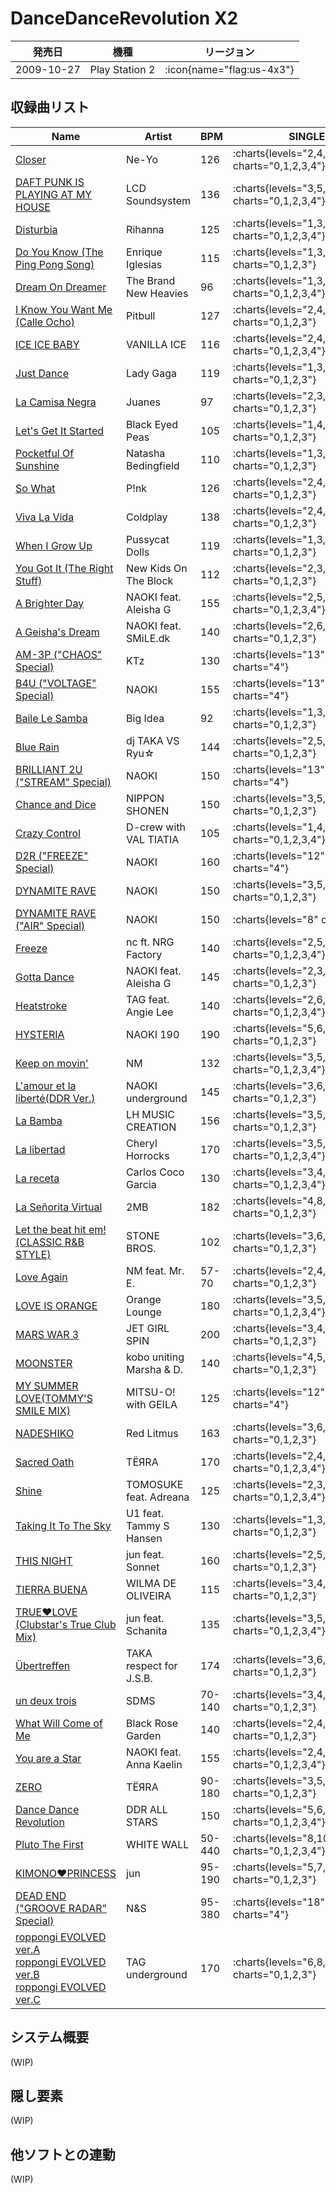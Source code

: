 # DanceDanceRevolution X2

|発売日|機種|リージョン|
|------|----|---------|
|2009-10-27|Play Station 2| :icon{name="flag:us-4x3"}|

## 収録曲リスト

|Name|Artist|BPM|SINGLE|DOUBLE|
|----|------|---|------|------|
|[Closer](/playstation2-us/x2/closer)|Ne-Yo|126|:charts{levels="2,4,6,7,4" charts="0,1,2,3,4"}|:charts{levels="4,6,8,4" charts="1,2,3,4"}|
|[DAFT PUNK IS PLAYING AT MY HOUSE](/playstation2-us/x2/daft-punk-is-playing-at-my-house)|LCD Soundsystem|136|:charts{levels="3,5,7,10,7" charts="0,1,2,3,4"}|:charts{levels="5,7,9,7" charts="1,2,3,4"}|
|[Disturbia](/playstation2-us/x2/disturbia)|Rihanna|125|:charts{levels="1,3,5,7,3" charts="0,1,2,3,4"}|:charts{levels="4,5,7,4" charts="1,2,3,4"}|
|[Do You Know (The Ping Pong Song)](/playstation2-us/x2/do-you-know)|Enrique Iglesias|115|:charts{levels="1,3,6,8" charts="0,1,2,3"}|:charts{levels="4,6,8" charts="1,2,3"}|
|[Dream On Dreamer](/playstation2-us/x2/dream-on-dreamer)|The Brand New Heavies|96|:charts{levels="1,3,5,6,3" charts="0,1,2,3,4"}|:charts{levels="3,5,6,3" charts="1,2,3,4"}|
|[I Know You Want Me (Calle Ocho)](/playstation2-us/x2/i-know-you-want-me)|Pitbull|127|:charts{levels="2,4,7,8" charts="0,1,2,3"}|:charts{levels="4,7,8" charts="1,2,3"}|
|[ICE ICE BABY](/playstation2-us/x2/ice-ice-baby)|VANILLA ICE|116|:charts{levels="2,4,6,8,4" charts="0,1,2,3,4"}|:charts{levels="4,6,8,4" charts="1,2,3,4"}|
|[Just Dance](/playstation2-us/x2/just-dance)|Lady Gaga|119|:charts{levels="1,3,6,8" charts="0,1,2,3"}|:charts{levels="4,6,8" charts="1,2,3"}|
|[La Camisa Negra](/playstation2-us/x2/la-camisa-negra)|Juanes|97|:charts{levels="2,3,6,8" charts="0,1,2,3"}|:charts{levels="3,6,8" charts="1,2,3"}|
|[Let's Get It Started](/playstation2-us/x2/lets-get-it-started)|Black Eyed Peas|105|:charts{levels="1,4,6,9" charts="0,1,2,3"}|:charts{levels="4,6,9" charts="1,2,3"}|
|[Pocketful Of Sunshine](/playstation2-us/x2/pocketful-of-sunshine)|Natasha Bedingfield|110|:charts{levels="1,3,5,8" charts="0,1,2,3"}|:charts{levels="3,5,8" charts="1,2,3"}|
|[So What](/playstation2-us/x2/so-what)|P!nk|126|:charts{levels="2,4,7,9" charts="0,1,2,3"}|:charts{levels="4,7,9" charts="1,2,3"}|
|[Viva La Vida](/playstation2-us/x2/viva-la-vida)|Coldplay|138|:charts{levels="2,4,7,9" charts="0,1,2,3"}|:charts{levels="5,7,9" charts="1,2,3"}|
|[When I Grow Up](/playstation2-us/x2/when-i-grow-up)|Pussycat Dolls|119|:charts{levels="1,3,6,8" charts="0,1,2,3"}|:charts{levels="3,6,8" charts="1,2,3"}|
|[You Got It (The Right Stuff)](/playstation2-us/x2/you-got-it)|New Kids On The Block|112|:charts{levels="2,3,6,7" charts="0,1,2,3"}|:charts{levels="4,6,8" charts="1,2,3"}|
|[A Brighter Day](/playstation2-us/x2/a-brighter-day)|NAOKI feat. Aleisha G|155|:charts{levels="2,5,7,8,10" charts="0,1,2,3,4"}|:charts{levels="5,7,10,12" charts="1,2,3,4"}|
|[A Geisha's Dream](/playstation2-jp/x/a-geishas-dream)|NAOKI feat. SMiLE.dk|140|:charts{levels="2,6,9,11" charts="0,1,2,3"}|:charts{levels="7,8,12" charts="1,2,3"}|
|[AM-3P ("CHAOS" Special)](/playstation-jp/2nd/am-3p)|KTz|130|:charts{levels="13" charts="4"}|:charts{levels="13" charts="4"}|
|[B4U ("VOLTAGE" Special)](/playstation-jp/4th/b4u)|NAOKI|155|:charts{levels="13" charts="4"}|:charts{levels="15" charts="4"}|
|[Baile Le Samba](/playstation2-jp/strike/baile-le-samba)|Big Idea|92|:charts{levels="1,3,10,11" charts="0,1,2,3"}|:charts{levels="3,6,10" charts="1,2,3"}|
|[Blue Rain](/playstation2-jp/x/blue-rain)|dj TAKA VS Ryu☆|144|:charts{levels="2,5,6,10" charts="0,1,2,3"}|:charts{levels="5,7,11" charts="1,2,3"}|
|[BRILLIANT 2U ("STREAM" Special)](/playstation-jp/2nd/brilliant-2u)|NAOKI|150|:charts{levels="13" charts="4"}|:charts{levels="13" charts="4"}|
|[Chance and Dice](/playstation2-jp/x/chance-and-dice)|NIPPON SHONEN|150|:charts{levels="3,5,7,9" charts="0,1,2,3"}|:charts{levels="4,7,10" charts="1,2,3"}|
|[Crazy Control](/playstation2-us/x2/crazy-control)|D-crew with VAL TIATIA|105|:charts{levels="1,4,6,9,12" charts="0,1,2,3,4"}|:charts{levels="4,7,10,12" charts="1,2,3,4"}|
|[D2R ("FREEZE" Special)](/playstation2-jp/max2/d2r)|NAOKI|160|:charts{levels="12" charts="4"}|:charts{levels="13" charts="4"}|
|[DYNAMITE RAVE](/dreamcast-jp/2nd/dynamite-rave)|NAOKI|150|:charts{levels="3,5,6,10" charts="0,1,2,3"}|:charts{levels="5,6,10" charts="1,2,3"}|
|[DYNAMITE RAVE ("AIR" Special)](/dreamcast-jp/2nd/dynamite-rave)|NAOKI|150|:charts{levels="8" charts="4"}|:charts{levels="9" charts="4"}|
|[Freeze](/playstation2-us/x2/freeze)|nc ft. NRG Factory|140|:charts{levels="2,5,7,11,11" charts="0,1,2,3,4"}|:charts{levels="5,7,11,11" charts="1,2,3,4"}|
|[Gotta Dance](/playstation2-us/x2/gotta-dance)|NAOKI feat. Aleisha G|145|:charts{levels="2,3,6,10" charts="0,1,2,3"}|:charts{levels="5,7,10" charts="1,2,3"}|
|[Heatstroke](/playstation2-us/x2/heatstroke)|TAG feat. Angie Lee|140|:charts{levels="2,6,7,10,8" charts="0,1,2,3,4"}|:charts{levels="6,7,10,8" charts="1,2,3,4"}|
|[HYSTERIA](/playstation-jp/extra/hysteria)|NAOKI 190|190|:charts{levels="5,6,8,11" charts="0,1,2,3"}|:charts{levels="4,8,10" charts="1,2,3"}|
|[Keep on movin'](/wii-jp/furufuru/keep-on-movin-remake)|NM|132|:charts{levels="3,5,7,10,10" charts="0,1,2,3,4"}|:charts{levels="4,7,10,10" charts="1,2,3,4"}|
|[L'amour et la liberté(DDR Ver.)](/playstation2-jp/extreme/l-amour-et-la-liberte)|NAOKI underground|145|:charts{levels="3,6,9,11" charts="0,1,2,3"}|:charts{levels="6,9,12" charts="1,2,3"}|
|[La Bamba](/playstation2-jp/supernova/la-bamba-lh)|LH MUSIC CREATION|156|:charts{levels="3,5,8,11" charts="0,1,2,3"}|:charts{levels="6,8,12" charts="1,2,3"}|
|[La libertad](/playstation2-us/x2/la-libertad)|Cheryl Horrocks|170|:charts{levels="3,5,9,12,14" charts="0,1,2,3,4"}|:charts{levels="6,9,12,13" charts="1,2,3,4"}|
|[La receta](/playstation2-us/x2/la-receta)|Carlos Coco Garcia|130|:charts{levels="3,4,7,11,13" charts="0,1,2,3,4"}|:charts{levels="5,7,11,13" charts="1,2,3,4"}|
|[La Señorita Virtual](/playstation-jp/3rd/la-senorita-virtual)|2MB|182|:charts{levels="4,8,10,12" charts="0,1,2,3"}|:charts{levels="9,10,12" charts="1,2,3"}|
|[Let the beat hit em!(CLASSIC R&B STYLE)](/playstation-jp/extra/let-the-beat-hit-em-classic)|STONE BROS.|102|:charts{levels="3,6,7,10" charts="0,1,2,3"}|:charts{levels="6,7,10" charts="1,2,3"}|
|[Love Again](/playstation2-us/x2/love-again)|NM feat. Mr. E.|57-70|:charts{levels="2,4,6,8" charts="0,1,2,3"}|:charts{levels="3,6,8" charts="1,2,3"}|
|[LOVE IS ORANGE](/playstation2-us/extreme2/love-is-orange)|Orange Lounge|180|:charts{levels="3,5,7,9,11" charts="0,1,2,3,4"}|:charts{levels="5,8,8,12" charts="1,2,3,4"}|
|[MARS WAR 3](/playstation2-jp/supernova2/mars-war-3)|JET GIRL SPIN|200|:charts{levels="3,4,8,11" charts="0,1,2,3"}|:charts{levels="4,10,13" charts="1,2,3"}|
|[MOONSTER](/playstation2-jp/supernova/moonster)|kobo uniting Marsha & D.|140|:charts{levels="4,5,7,12" charts="0,1,2,3"}|:charts{levels="4,7,10" charts="1,2,3"}|
|[MY SUMMER LOVE(TOMMY'S SMILE MIX)](/playstation2-jp/max2/my-summer-love-tommys-smile)|MITSU-O! with GEILA|125|:charts{levels="12" charts="4"}|:charts{levels="11" charts="4"}|
|[NADESHIKO](/playstation2-jp/x/nadeshiko)|Red Litmus|163|:charts{levels="3,6,8,10" charts="0,1,2,3"}|:charts{levels="5,7,11" charts="1,2,3"}|
|[Sacred Oath](/playstation2-us/x2/sacred-oath)|TЁЯRA|170|:charts{levels="2,4,7,11,12" charts="0,1,2,3,4"}|:charts{levels="5,8,11,13" charts="1,2,3,4"}|
|[Shine](/playstation2-us/x2/shine)|TOMOSUKE feat. Adreana|125|:charts{levels="2,3,5,7,11" charts="0,1,2,3,4"}|:charts{levels="3,6,7,11" charts="1,2,3,4"}|
|[Taking It To The Sky](/playstation2-us/x2/taking-it-to-the-sky)|U1 feat. Tammy S Hansen|130|:charts{levels="1,3,5,8" charts="0,1,2,3"}|:charts{levels="4,6,8" charts="1,2,3"}|
|[THIS NIGHT](/playstation2-us/x2/this-night)|jun feat. Sonnet|160|:charts{levels="2,5,8,11" charts="0,1,2,3"}|:charts{levels="6,8,11" charts="1,2,3"}|
|[TIERRA BUENA](/playstation2-us/supernova/tierra-buena)|WILMA DE OLIVEIRA|115|:charts{levels="3,4,8,10" charts="0,1,2,3"}|:charts{levels="4,7,11" charts="1,2,3"}|
|[TRUE♥LOVE (Clubstar's True Club Mix)](/wii-jp/hottest/true-love-clubstars)|jun feat. Schanita|135|:charts{levels="3,5,6,10,6" charts="0,1,2,3,4"}|:charts{levels="5,7,11,7" charts="1,2,3,4"}|
|[Übertreffen](/playstation2-jp/x/ubertreffen)|TAKA respect for J.S.B.|174|:charts{levels="3,6,8,13" charts="0,1,2,3"}|:charts{levels="5,8,12" charts="1,2,3"}|
|[un deux trois](/playstation2-jp/extreme/un-deux-trois)|SDMS|70-140|:charts{levels="3,4,8,10" charts="0,1,2,3"}|:charts{levels="4,6,9" charts="1,2,3"}|
|[What Will Come of Me](/playstation2-us/x2/what-will-come-of-me)|Black Rose Garden|140|:charts{levels="2,4,6,13" charts="0,1,2,3"}|:charts{levels="5,7,13" charts="1,2,3"}|
|[You are a Star](/playstation2-us/x2/you-are-a-star)|NAOKI feat. Anna Kaelin|155|:charts{levels="2,4,8,12,13" charts="0,1,2,3,4"}|:charts{levels="6,8,12,13" charts="1,2,3,4"}|
|[ZERO](/playstation2-jp/x/zero)|TЁЯRA|90-180|:charts{levels="3,5,8,11" charts="0,1,2,3"}|:charts{levels="6,8,11" charts="1,2,3"}|
|[Dance Dance Revolution](/playstation2-jp/extreme/dance-dance-revolution)|DDR ALL STARS|150|:charts{levels="5,6,8,12,12" charts="0,1,2,3,4"}|:charts{levels="6,8,12,11" charts="1,2,3,4"}|
|[Pluto The First](/wii-jp/hottest/pluto-the-first)|WHITE WALL|50-440|:charts{levels="8,10,14,17,18" charts="0,1,2,3,4"}|:charts{levels="10,14,17,18" charts="1,2,3,4"}|
|[KIMONO♥PRINCESS](/playstation2-us/x2/kimono-princess)|jun|95-190|:charts{levels="5,7,10,15" charts="0,1,2,3"}|:charts{levels="7,10,15" charts="1,2,3"}|
|[DEAD END ("GROOVE RADAR" Special)](/playstation-jp/3rd/dead-end)|N&S|95-380|:charts{levels="18" charts="4"}|:charts{levels="18" charts="4"}|
|[roppongi EVOLVED ver.A](/playstation2-us/x2/roppongi-evolved-ver-a)<br/>[roppongi EVOLVED ver.B](/playstation2-us/x2/roppongi-evolved-ver-b)<br/>[roppongi EVOLVED ver.C](/playstation2-us/x2/roppongi-evolved-ver-c)|TAG underground|170|:charts{levels="6,8,11,15" charts="0,1,2,3"}|:charts{levels="8,11,15" charts="1,2,3"}|

## システム概要

(WIP)

## 隠し要素

(WIP)

## 他ソフトとの連動

(WIP)
